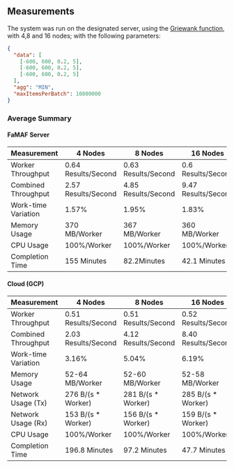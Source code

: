## Measurements

The system was run on the designated server, using the [Griewank function](https://www.sfu.ca/~ssurjano/griewank.html), with 4,8 and 16 nodes; with the following parameters:

```json
{
  "data": [
    [-600, 600, 0.2, 5],
    [-600, 600, 0.2, 5],
    [-600, 600, 0.2, 5]
  ],
  "agg": "MIN",
  "maxItemsPerBatch": 10800000
}
```

### Average Summary

#### FaMAF Server

| Measurement         | 4 Nodes             | 8 Nodes             | 16 Nodes            |
|---------------------|---------------------|---------------------|---------------------|
| Worker Throughput   | 0.64 Results/Second | 0.63 Results/Second | 0.6 Results/Second  |
| Combined Throughput | 2.57 Results/Second | 4.85 Results/Second | 9.47 Results/Second |
| Work-time Variation | 1.57%               | 1.95%               | 1.83%               |
| Memory Usage        | 370 MB/Worker       | 367 MB/Worker       | 360 MB/Worker       |
| CPU Usage           | 100%/Worker         | 100%/Worker         | 100%/Worker         |
| Completion Time     | 155 Minutes         | 82.2Minutes         | 42.1 Minutes        |

#### Cloud (GCP)

| Measurement         | 4 Nodes             | 8 Nodes             | 16 Nodes            |
|---------------------|---------------------|---------------------|---------------------|
| Worker Throughput   | 0.51 Results/Second | 0.51 Results/Second | 0.52 Results/Second |
| Combined Throughput | 2.03 Results/Second | 4.12 Results/Second | 8.40 Results/Second |
| Work-time Variation | 3.16%               | 5.04%               | 6.19%               |
| Memory Usage        | 52-64 MB/Worker     | 52-60 MB/Worker     | 52-58 MB/Worker     |
| Network Usage (Tx)  | 276 B/(s * Worker)  | 281 B/(s * Worker)  | 285 B/(s * Worker)  |
| Network Usage (Rx)  | 153 B/(s * Worker)  | 156 B/(s * Worker)  | 159 B/(s * Worker)  |
| CPU Usage           | 100%/Worker         | 100%/Worker         | 100%/Worker         |
| Completion Time     | 196.8 Minutes       | 97.2 Minutes        | 47.7 Minutes        |
